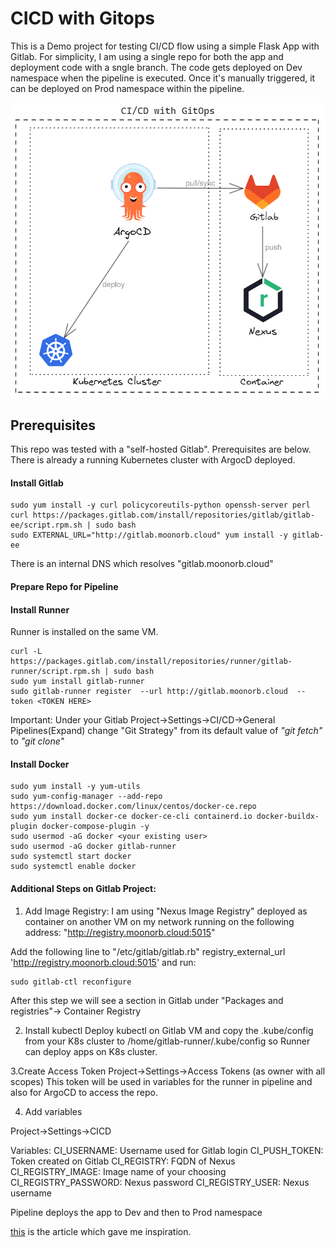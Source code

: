 # CICD with Gitops
This is a Demo project for testing CI/CD flow using a simple Flask App with Gitlab. For simplicity, I am using a single repo for both the app and deployment code with a sngle branch. The code gets deployed on Dev namespace when the pipeline is executed. Once it's manually triggered, it can be deployed on Prod namespace within the pipeline. 

![Alt text](https://github.com/moonorb/gitops-hello/blob/main/images/cicdwithgitops.PNG)



## Prerequisites
This repo was tested with a "self-hosted Gitlab". Prerequisites are below. There is already a running Kubernetes cluster with ArgocD deployed. 

#### Install Gitlab
```
sudo yum install -y curl policycoreutils-python openssh-server perl
curl https://packages.gitlab.com/install/repositories/gitlab/gitlab-ee/script.rpm.sh | sudo bash
sudo EXTERNAL_URL="http://gitlab.moonorb.cloud" yum install -y gitlab-ee
```
There is an internal DNS which resolves "gitlab.moonorb.cloud"

#### Prepare Repo for Pipeline


#### Install Runner
Runner is installed on the same VM. 
```
curl -L https://packages.gitlab.com/install/repositories/runner/gitlab-runner/script.rpm.sh | sudo bash
sudo yum install gitlab-runner
sudo gitlab-runner register  --url http://gitlab.moonorb.cloud  --token <TOKEN HERE>
```

Important: Under your Gitlab Project->Settings->CI/CD->General Pipelines(Expand) change "Git Strategy" from its default value of *"git fetch"* to *"git clone"*

#### Install Docker
```
sudo yum install -y yum-utils
sudo yum-config-manager --add-repo https://download.docker.com/linux/centos/docker-ce.repo
sudo yum install docker-ce docker-ce-cli containerd.io docker-buildx-plugin docker-compose-plugin -y
sudo usermod -aG docker <your existing user>
sudo usermod -aG docker gitlab-runner
sudo systemctl start docker
sudo systemctl enable docker
```


#### Additional Steps on Gitlab Project:
1. Add Image Registry: 
I am using "Nexus Image Registry" deployed as container on another VM on my network running on the following address: "http://registry.moonorb.cloud:5015"

Add the following line to "/etc/gitlab/gitlab.rb" 
registry_external_url 'http://registry.moonorb.cloud:5015'
and run:

```
sudo gitlab-ctl reconfigure
```

After this step we will see a section in Gitlab under "Packages and registries"-> Container Registry

2. Install kubectl
Deploy kubectl on Gitlab VM and copy the .kube/config from your K8s cluster to /home/gitlab-runner/.kube/config so Runner can deploy apps on K8s cluster. 

3.Create Access Token
Project->Settings->Access Tokens (as owner with all scopes)
This token will be used in variables for the runner in pipeline and also for ArgoCD to access the repo.

4. Add variables

Project->Settings->CICD

Variables: 
CI_USERNAME: Username used for Gitlab login
CI_PUSH_TOKEN: Token created on Gitlab 
CI_REGISTRY: FQDN of Nexus
CI_REGISTRY_IMAGE: Image name of your choosing
CI_REGISTRY_PASSWORD: Nexus password
CI_REGISTRY_USER: Nexus username

Pipeline deploys the  app to Dev and then to Prod namespace

[this](https://medium.com/@andrew.kaczynski/gitops-in-kubernetes-argo-cd-and-gitlab-ci-cd-5828c8eb34d6) is the article which gave me inspiration. 


